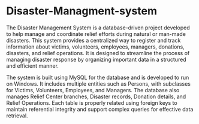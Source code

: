 # Disaster-Managment-system
The Disaster Management System is a database-driven project developed to help manage and coordinate relief efforts during natural or man-made disasters. This system provides a centralized way to register and track information about victims, volunteers, employees, managers, donations, disasters, and relief operations. It is designed to streamline the process of managing disaster response by organizing important data in a structured and efficient manner.

The system is built using MySQL for the database and is developed to run on Windows. It includes multiple entities such as Persons, with subclasses for Victims, Volunteers, Employees, and Managers. The database also manages Relief Center branches, Disaster records, Donation details, and Relief Operations. Each table is properly related using foreign keys to maintain referential integrity and support complex queries for effective data retrieval.
